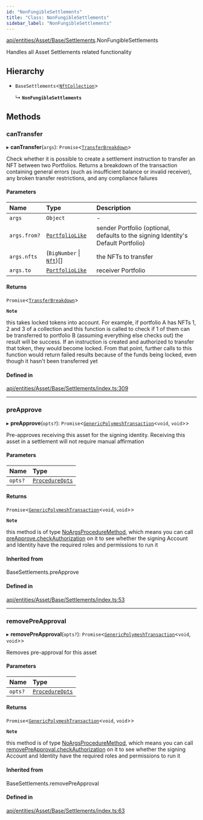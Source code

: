 ```yaml
---
id: "NonFungibleSettlements"
title: "Class: NonFungibleSettlements"
sidebar_label: "NonFungibleSettlements"
---
```


[api/entities/Asset/Base/Settlements](../../../../../../modules/API/Entities/Asset/Base/Settlements/Settlements.md).NonFungibleSettlements

Handles all Asset Settlements related functionality

## Hierarchy

- `BaseSettlements`\<[`NftCollection`](../../../../../../modules/API/Entities/Types/Types.md#nftcollection)\>

  ↳ **`NonFungibleSettlements`**

## Methods

### canTransfer

▸ **canTransfer**(`args`): `Promise`\<[`TransferBreakdown`](../../../../../../interfaces/API/Entities/Asset/Types/TransferBreakdown/TransferBreakdown.md)\>

Check whether it is possible to create a settlement instruction to transfer an NFT between two Portfolios. Returns a breakdown of
  the transaction containing general errors (such as insufficient balance or invalid receiver), any broken transfer restrictions, and any compliance
  failures

#### Parameters

| Name | Type | Description |
| :------ | :------ | :------ |
| `args` | `Object` | - |
| `args.from?` | [`PortfolioLike`](../../../../../../modules/API/Entities/Types/Types.md#portfoliolike) | sender Portfolio (optional, defaults to the signing Identity's Default Portfolio) |
| `args.nfts` | (`BigNumber` \| [`Nft`](../../NonFungible/Nft/Nft.md))[] | the NFTs to transfer |
| `args.to` | [`PortfolioLike`](../../../../../../modules/API/Entities/Types/Types.md#portfoliolike) | receiver Portfolio |

#### Returns

`Promise`\<[`TransferBreakdown`](../../../../../../interfaces/API/Entities/Asset/Types/TransferBreakdown/TransferBreakdown.md)\>

**`Note`**

this takes locked tokens into account. For example, if portfolio A has NFTs 1, 2 and 3 of a collection and this function is called to check if 1 of them can be
  transferred to portfolio B (assuming everything else checks out) the result will be success. If an instruction is created and authorized to transfer that token,
  they would become locked. From that point, further calls to this function would return failed results because of the funds being locked, even though it hasn't been
  transferred yet

#### Defined in

[api/entities/Asset/Base/Settlements/index.ts:309](https://github.com/PolymeshAssociation/polymesh-sdk/blob/5b946f904/src/api/entities/Asset/Base/Settlements/index.ts#L309)

___

### preApprove

▸ **preApprove**(`opts?`): `Promise`\<[`GenericPolymeshTransaction`](../../../../../../modules/API/Procedures/Types/Types.md#genericpolymeshtransaction)\<`void`, `void`\>\>

Pre-approves receiving this asset for the signing identity. Receiving this asset in a settlement will not require manual affirmation

#### Parameters

| Name | Type |
| :------ | :------ |
| `opts?` | [`ProcedureOpts`](../../../../../../interfaces/API/Procedures/Types/ProcedureOpts/ProcedureOpts.md) |

#### Returns

`Promise`\<[`GenericPolymeshTransaction`](../../../../../../modules/API/Procedures/Types/Types.md#genericpolymeshtransaction)\<`void`, `void`\>\>

**`Note`**

this method is of type [NoArgsProcedureMethod](../../../../../../interfaces/API/Procedures/Types/NoArgsProcedureMethod/NoArgsProcedureMethod.md), which means you can call [preApprove.checkAuthorization](../../../../../../interfaces/API/Procedures/Types/NoArgsProcedureMethod/NoArgsProcedureMethod.md#checkauthorization)
  on it to see whether the signing Account and Identity have the required roles and permissions to run it

#### Inherited from

BaseSettlements.preApprove

#### Defined in

[api/entities/Asset/Base/Settlements/index.ts:53](https://github.com/PolymeshAssociation/polymesh-sdk/blob/5b946f904/src/api/entities/Asset/Base/Settlements/index.ts#L53)

___

### removePreApproval

▸ **removePreApproval**(`opts?`): `Promise`\<[`GenericPolymeshTransaction`](../../../../../../modules/API/Procedures/Types/Types.md#genericpolymeshtransaction)\<`void`, `void`\>\>

Removes pre-approval for this asset

#### Parameters

| Name | Type |
| :------ | :------ |
| `opts?` | [`ProcedureOpts`](../../../../../../interfaces/API/Procedures/Types/ProcedureOpts/ProcedureOpts.md) |

#### Returns

`Promise`\<[`GenericPolymeshTransaction`](../../../../../../modules/API/Procedures/Types/Types.md#genericpolymeshtransaction)\<`void`, `void`\>\>

**`Note`**

this method is of type [NoArgsProcedureMethod](../../../../../../interfaces/API/Procedures/Types/NoArgsProcedureMethod/NoArgsProcedureMethod.md), which means you can call [removePreApproval.checkAuthorization](../../../../../../interfaces/API/Procedures/Types/NoArgsProcedureMethod/NoArgsProcedureMethod.md#checkauthorization)
  on it to see whether the signing Account and Identity have the required roles and permissions to run it

#### Inherited from

BaseSettlements.removePreApproval

#### Defined in

[api/entities/Asset/Base/Settlements/index.ts:63](https://github.com/PolymeshAssociation/polymesh-sdk/blob/5b946f904/src/api/entities/Asset/Base/Settlements/index.ts#L63)
